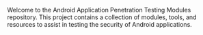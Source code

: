 Welcome to the Android Application Penetration Testing Modules repository. This project contains a collection of modules, tools, and resources to assist in testing the security of Android applications.
